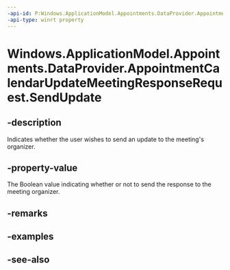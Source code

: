 ```yaml
---
-api-id: P:Windows.ApplicationModel.Appointments.DataProvider.AppointmentCalendarUpdateMeetingResponseRequest.SendUpdate
-api-type: winrt property
---
```


<!-- Property syntax
public bool SendUpdate { get; }
-->

# Windows.ApplicationModel.Appointments.DataProvider.AppointmentCalendarUpdateMeetingResponseRequest.SendUpdate

## -description
Indicates whether the user wishes to send an update to the meeting's organizer.

## -property-value
The Boolean value indicating whether or not to send the response to the meeting organizer.

## -remarks

## -examples

## -see-also
